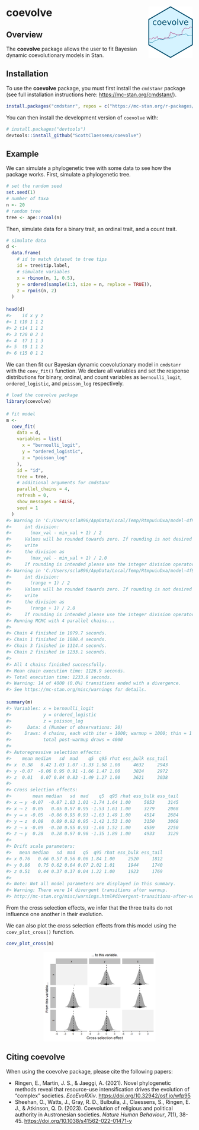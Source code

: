 
<!-- README.md is generated from README.Rmd. Please edit that file -->

# coevolve <img src="man/figures/logo.png" align="right" height="139" alt="" />

<!-- badges: start -->
<!-- badges: end -->

## Overview

The **coevolve** package allows the user to fit Bayesian dynamic
coevolutionary models in Stan.

## Installation

To use the **coevolve** package, you must first install the `cmdstanr`
package (see full installation instructions here:
<https://mc-stan.org/cmdstanr/>).

``` r
install.packages("cmdstanr", repos = c("https://mc-stan.org/r-packages/", getOption("repos")))
```

You can then install the development version of `coevolve` with:

``` r
# install.packages("devtools")
devtools::install_github("ScottClaessens/coevolve")
```

## Example

We can simulate a phylogenetic tree with some data to see how the
package works. First, simulate a phylogenetic tree.

``` r
# set the random seed
set.seed(1)
# number of taxa
n <- 20
# random tree
tree <- ape::rcoal(n)
```

Then, simulate data for a binary trait, an ordinal trait, and a count
trait.

``` r
# simulate data
d <- 
  data.frame(
    # id to match dataset to tree tips
    id = tree$tip.label,
    # simulate variables
    x = rbinom(n, 1, 0.5),
    y = ordered(sample(1:3, size = n, replace = TRUE)),
    z = rpois(n, 2)
  )

head(d)
#>    id x y z
#> 1 t10 1 1 2
#> 2 t14 1 1 2
#> 3 t20 0 2 1
#> 4  t7 1 1 3
#> 5  t9 1 1 2
#> 6 t15 0 1 2
```

We can then fit our Bayesian dynamic coevolutionary model in `cmdstanr`
with the `coev_fit()` function. We declare all variables and set the
response distributions for binary, ordinal, and count variables as
`bernoulli_logit`, `ordered_logistic`, and `poisson_log` respectively.

``` r
# load the coevolve package
library(coevolve)

# fit model
m <-
  coev_fit(
    data = d,
    variables = list(
      x = "bernoulli_logit",
      y = "ordered_logistic",
      z = "poisson_log"
    ),
    id = "id",
    tree = tree,
    # additional arguments for cmdstanr
    parallel_chains = 4,
    refresh = 0,
    show_messages = FALSE,
    seed = 1
  )
#> Warning in 'C:/Users/scla896/AppData/Local/Temp/RtmpuiuDxa/model-4f9c1969329e.stan', line 74, column 16: Found
#>     int division:
#>       (max_val - min_val + 1) / 2
#>     Values will be rounded towards zero. If rounding is not desired you can
#>     write
#>     the division as
#>       (max_val - min_val + 1) / 2.0
#>     If rounding is intended please use the integer division operator %/%.
#> Warning in 'C:/Users/scla896/AppData/Local/Temp/RtmpuiuDxa/model-4f9c1969329e.stan', line 83, column 16: Found
#>     int division:
#>       (range + 1) / 2
#>     Values will be rounded towards zero. If rounding is not desired you can
#>     write
#>     the division as
#>       (range + 1) / 2.0
#>     If rounding is intended please use the integer division operator %/%.
#> Running MCMC with 4 parallel chains...
#> 
#> Chain 4 finished in 1079.7 seconds.
#> Chain 1 finished in 1080.4 seconds.
#> Chain 3 finished in 1114.4 seconds.
#> Chain 2 finished in 1233.1 seconds.
#> 
#> All 4 chains finished successfully.
#> Mean chain execution time: 1126.9 seconds.
#> Total execution time: 1233.8 seconds.
#> Warning: 14 of 4000 (0.0%) transitions ended with a divergence.
#> See https://mc-stan.org/misc/warnings for details.

summary(m)
#> Variables: x = bernoulli_logit 
#>            y = ordered_logistic 
#>            z = poisson_log 
#>      Data: d (Number of observations: 20)
#>     Draws: 4 chains, each with iter = 1000; warmup = 1000; thin = 1
#>            total post-warmup draws = 4000
#> 
#> Autoregressive selection effects:
#>    mean median   sd  mad    q5  q95 rhat ess_bulk ess_tail
#> x  0.38   0.42 1.03 1.07 -1.33 1.98 1.00     4632     2943
#> y -0.07  -0.06 0.95 0.91 -1.66 1.47 1.00     3824     2972
#> z  0.01   0.07 0.84 0.83 -1.49 1.27 1.00     3621     3038
#> 
#> Cross selection effects:
#>        mean median   sd  mad    q5  q95 rhat ess_bulk ess_tail
#> x ⟶ y -0.07  -0.07 1.03 1.01 -1.74 1.64 1.00     5053     3145
#> x ⟶ z  0.05   0.05 0.97 0.95 -1.53 1.61 1.00     3279     2068
#> y ⟶ x -0.05  -0.06 0.95 0.93 -1.63 1.49 1.00     4514     2684
#> y ⟶ z  0.08   0.09 0.92 0.95 -1.42 1.53 1.00     3150     3068
#> z ⟶ x -0.09  -0.10 0.95 0.93 -1.60 1.52 1.00     4559     2250
#> z ⟶ y  0.28   0.28 0.97 0.98 -1.35 1.89 1.00     4933     3129
#> 
#> Drift scale parameters:
#>   mean median   sd  mad   q5  q95 rhat ess_bulk ess_tail
#> x 0.76   0.66 0.57 0.56 0.06 1.84 1.00     2520     1812
#> y 0.86   0.75 0.62 0.64 0.07 2.02 1.01     1944     1740
#> z 0.51   0.44 0.37 0.37 0.04 1.22 1.00     1923     1769
#> 
#> Note: Not all model parameters are displayed in this summary.
#> Warning: There were 14 divergent transitions after warmup.
#> http://mc-stan.org/misc/warnings.html#divergent-transitions-after-warmup
```

From the cross selection effects, we infer that the three traits do not
influence one another in their evolution.

We can also plot the cross selection effects from this model using the
`coev_plot_cross()` function.

``` r
coev_plot_cross(m)
```

<img src="man/figures/README-plot_cross-1.png" width="60%" style="display: block; margin: auto;" />

## Citing coevolve

When using the coevolve package, please cite the following papers:

- Ringen, E., Martin, J. S., & Jaeggi, A. (2021). Novel phylogenetic
  methods reveal that resource-use intensification drives the evolution
  of “complex” societies. *EcoEvoRXiv*.
  <https://doi.org/10.32942/osf.io/wfp95>
- Sheehan, O., Watts, J., Gray, R. D., Bulbulia, J., Claessens, S.,
  Ringen, E. J., & Atkinson, Q. D. (2023). Coevolution of religious and
  political authority in Austronesian societies. *Nature Human
  Behaviour*, *7*(1), 38-45.
  <https://doi.org/10.1038/s41562-022-01471-y>
